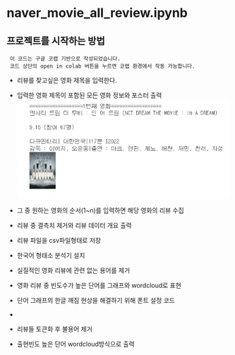 # naver_movie_all_review.ipynb 


## 프로젝트를 시작하는 방법
` 이 코드는 구글 코랩 기반으로 작성되었습니다.`  
` 코드 상단의 open in colab 버튼을 누르면 코랩 환경에서 작동 가능합니다.`
- 리뷰를 찾고싶은 영화 제목을 입력한다.
- 입력한 영화 제목이 포함된 모든 영화 정보와 포스터 출력<br/>
![movie_list](./image/영화리스트.png)
- 그 중 원하는 영화의 순서(1~n)를 입력하면 해당 영화의 리뷰 수집  
- 리뷰 중 결측치 제거와 리뷰 데이터 개요 출력
- 리뷰 파일을 csv파일형태로 저장
- 한국어 형태소 분석기 설치
- 실질적인 영화 리뷰에 관련 없는 용어를 제거
- 영화 리뷰 중 빈도수가 높은 단어를 그래프와 wordcloud로 표현
- 단어 그래프의 한글 깨짐 현상을 해결하기 위해 폰트 설정 코드
- 


- 리뷰들 토큰화 후 불용어 제거
- 출현빈도 높은 단어 wordcloud방식으로 출력

